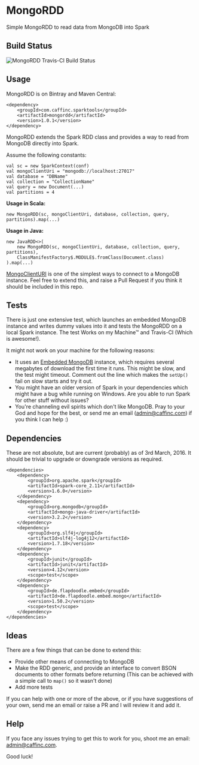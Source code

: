 # MongoRDD
Simple MongoRDD to read data from MongoDB into Spark

## Build Status
![MongoRDD Travis-CI Build Status](https://travis-ci.org/caffinc/MongoRDD.svg?branch=master)

## Usage

MongoRDD is on Bintray and Maven Central:

	<dependency>
        <groupId>com.caffinc.sparktools</groupId>
        <artifactId>mongordd</artifactId>
        <version>1.0.1</version>
    </dependency>

MongoRDD extends the Spark RDD class and provides a way to read from MongoDB directly into Spark.

Assume the following constants:

    val sc = new SparkContext(conf)
	val mongoClientUri = "mongodb://localhost:27017"
	val database = "DBName"
	val collection = "CollectionName"
	val query = new Document(...)
	val partitions = 4
	
**Usage in Scala:**
	
	new MongoRDD(sc, mongoClientUri, database, collection, query, partitions).map(...)

**Usage in Java:**
	
	new JavaRDD<>(
        new MongoRDD(sc, mongoClientUri, database, collection, query, partitions),
	    ClassManifestFactory$.MODULE$.fromClass(Document.class)
    ).map(...)

[MongoClientURI](https://docs.mongodb.org/manual/reference/connection-string/ "Mongo Connection String") is one of the simplest ways to connect to a MongoDB instance. Feel free to extend this, and raise a Pull Request if you think it should be included in this repo.

## Tests

There is just one extensive test, which launches an embedded MongoDB instance and writes dummy values into it and tests the MongoRDD on a local Spark instance. The test Works on my Machine™ and Travis-CI (Which is awesome!).

It might not work on your machine for the following reasons:

* It uses an [Embedded MongoDB](https://github.com/flapdoodle-oss/de.flapdoodle.embed.mongo) instance, which requires several megabytes of download the first time it runs. This might be slow, and the test might timeout. Comment out the line which makes the `setUp()` fail on slow starts and try it out.
* You might have an older version of Spark in your dependencies which might have a bug while running on Windows. Are you able to run Spark for other stuff without issues?
* You're channeling evil spirits which don't like MongoDB. Pray to your God and hope for the best, or send me an email (admin@caffinc.com) if you think I can help :)

## Dependencies

These are not absolute, but are current (probably) as of 3rd March, 2016. It should be trivial to upgrade or downgrade versions as required.

    <dependencies>
        <dependency>
            <groupId>org.apache.spark</groupId>
            <artifactId>spark-core_2.11</artifactId>
            <version>1.6.0</version>
        </dependency>
        <dependency>
            <groupId>org.mongodb</groupId>
            <artifactId>mongo-java-driver</artifactId>
            <version>3.2.2</version>
        </dependency>
        <dependency>
            <groupId>org.slf4j</groupId>
            <artifactId>slf4j-log4j12</artifactId>
            <version>1.7.18</version>
        </dependency>
        <dependency>
            <groupId>junit</groupId>
            <artifactId>junit</artifactId>
            <version>4.12</version>
            <scope>test</scope>
        </dependency>
        <dependency>
            <groupId>de.flapdoodle.embed</groupId>
            <artifactId>de.flapdoodle.embed.mongo</artifactId>
            <version>1.50.2</version>
            <scope>test</scope>
        </dependency>
    </dependencies>

## Ideas

There are a few things that can be done to extend this:

* Provide other means of connecting to MongoDB
* Make the RDD generic, and provide an interface to convert BSON documents to other formats before returning (This can be achieved with a simple call to `map()` so it wasn't done)
* Add more tests

If you can help with one or more of the above, or if you have suggestions of your own, send me an email or raise a PR and I will review it and add it.

## Help

If you face any issues trying to get this to work for you, shoot me an email: admin@caffinc.com.

Good luck!
